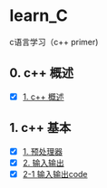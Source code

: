 # learn_C
c语言学习（c++ primer)
## 0. c++ 概述
- [x] [1. c++ 概述](https://www.zybuluo.com/zzzxxxyyy/note/1230950)

## 1. c++ 基本
- [x] [1. 预处理器](https://www.zybuluo.com/zzzxxxyyy/note/1231193)
- [x] [2. 输入输出](https://www.zybuluo.com/zzzxxxyyy/note/1231444)
- [x] [2-1 输入输出code]()
